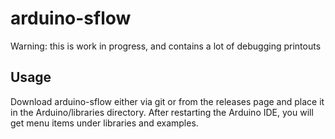 # arduino-sflow

Warning: this is work in progress, and contains a lot of debugging printouts

## Usage

Download arduino-sflow either via git or from the releases page and place it in
the Arduino/libraries directory. After restarting the Arduino IDE, you will get
menu items under libraries and examples.
